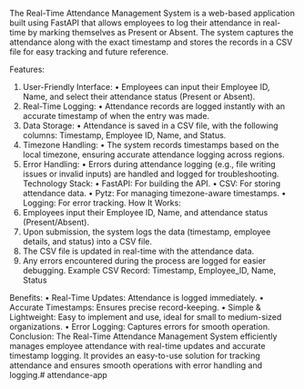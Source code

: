 The Real-Time Attendance Management System is a web-based application built using FastAPI that allows employees to log their attendance in real-time by marking themselves as Present or Absent. The system captures the attendance along with the exact timestamp and stores the records in a CSV file for easy tracking and future reference.

Features:
1.	User-Friendly Interface:
•	Employees can input their Employee ID, Name, and select their attendance status (Present or Absent).
2.	Real-Time Logging:
•	Attendance records are logged instantly with an accurate timestamp of when the entry was made.
3.	Data Storage:
•	Attendance is saved in a CSV file, with the following columns: Timestamp, Employee ID, Name, and Status.
4.	Timezone Handling:
•	The system records timestamps based on the local timezone, ensuring accurate attendance logging across regions.
5.	Error Handling:
•	Errors during attendance logging (e.g., file writing issues or invalid inputs) are handled and logged for troubleshooting.
Technology Stack:
•	FastAPI: For building the API.
•	CSV: For storing attendance data.
•	Pytz: For managing timezone-aware timestamps.
•	Logging: For error tracking.
How It Works:
1.	Employees input their Employee ID, Name, and attendance status (Present/Absent).
2.	Upon submission, the system logs the data (timestamp, employee details, and status) into a CSV file.
3.	The CSV file is updated in real-time with the attendance data.
4.	Any errors encountered during the process are logged for easier debugging.
Example CSV Record:
Timestamp, Employee_ID, Name, Status

Benefits:
•	Real-Time Updates: Attendance is logged immediately.
•	Accurate Timestamps: Ensures precise record-keeping.
•	Simple & Lightweight: Easy to implement and use, ideal for small to medium-sized organizations.
•	Error Logging: Captures errors for smooth operation.
Conclusion:
The Real-Time Attendance Management System efficiently manages employee attendance with real-time updates and accurate timestamp logging. It provides an easy-to-use solution for tracking attendance and ensures smooth operations with error handling and logging.# attendance-app
